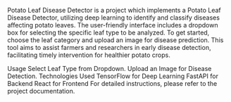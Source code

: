 Potato Leaf Disease Detector
is a project which implements a Potato Leaf Disease Detector, utilizing deep learning to identify and classify diseases affecting potato leaves. The user-friendly interface includes a dropdown box for selecting the specific leaf type to be analyzed. To get started, choose the leaf category and upload an image for disease prediction. This tool aims to assist farmers and researchers in early disease detection, facilitating timely intervention for healthier potato crops.

Usage
Select Leaf Type from Dropdown.
Upload an Image for Disease Detection.
Technologies Used
TensorFlow for Deep Learning
FastAPI for Backend
React for Frontend
For detailed instructions, please refer to the project documentation.
